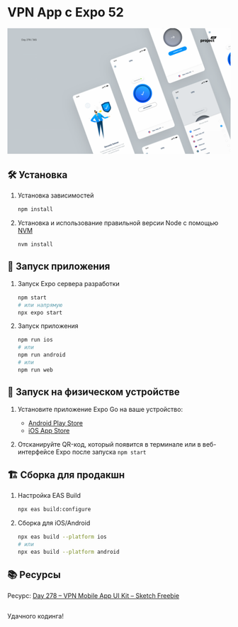 # VPN App с Expo 52

![VPN Mobile App](/src/assets/cover.png 'VPN Mobile App')

## 🛠 Установка

1. Установка зависимостей

   ```sh
   npm install
   ```

2. Установка и использование правильной версии Node с помощью [NVM](https://github.com/nvm-sh/nvm)

   ```sh
   nvm install
   ```

## 🚀 Запуск приложения

1. Запуск Expo сервера разработки

   ```sh
   npm start
   # или напрямую
   npx expo start
   ```

2. Запуск приложения

   ```sh
   npm run ios
   # или
   npm run android
   # или
   npm run web
   ```

## 📱 Запуск на физическом устройстве

1. Установите приложение Expo Go на ваше устройство:

   - [Android Play Store](https://play.google.com/store/apps/details?id=host.exp.exponent)
   - [iOS App Store](https://apps.apple.com/app/expo-go/id982107779)

2. Отсканируйте QR-код, который появится в терминале или в веб-интерфейсе Expo после запуска `npm start`

## 🏗️ Сборка для продакшн

1. Настройка EAS Build

   ```sh
   npx eas build:configure
   ```

2. Сборка для iOS/Android

   ```sh
   npx eas build --platform ios
   # или
   npx eas build --platform android
   ```

## 📚 Ресурсы

Ресурс: [Day 278 – VPN Mobile App UI Kit – Sketch Freebie](https://project365.design/2018/10/05/day-278-vpn-mobile-app-ui-kit-sketch-freebie/)

##

Удачного кодинга!
